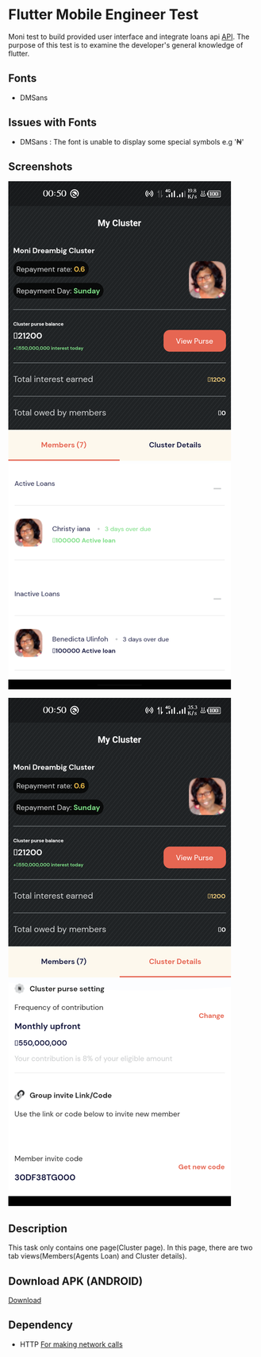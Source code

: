 # Flutter Mobile Engineer Test

Moni test to build provided user interface and integrate loans api [API](https://moni-staging-1.vercel.app/api/loans). The purpose of this test is to examine the developer's general knowledge of flutter.

## Fonts
- DMSans

## Issues with Fonts
- DMSans : The font is unable to display some special symbols e.g '₦'
## Screenshots

![Cluster Pages 1](https://github.com/Destiny-Ed/Moni-Africa/blob/main/Screenshots/Screenshot_20220504-005025.png)

![Cluster Pages 2](https://github.com/Destiny-Ed/Moni-Africa/blob/main/Screenshots/Screenshot_20220504-005030.png)

## Description

This task only contains one page(Cluster page). In this page, there are two tab views(Members(Agents Loan) and Cluster details). 


## Download APK (ANDROID)
[Download](https://github.com/Destiny-Ed/Moni-Africa/blob/main/Apk_File/Moni.apk)

## Dependency
- HTTP [For making network calls](https://pub.dev/packages/http)

 


